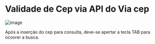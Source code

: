 # Validade de Cep via API do Via cep

![image](https://user-images.githubusercontent.com/79227339/186426763-f9304af3-0aec-4ada-bdda-17aee9b059d9.png)

Após a inserção do cep para consulta, deve-se apertar a tecla TAB para ocoorer a busca.
